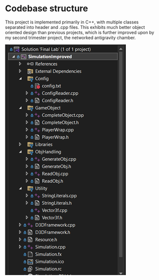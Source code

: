 # Codebase structure
This project is implemented primarily in C++, with multiple classes separated into header and .cpp files. This exhibits much better object oriented design than previous projects, which is further improved upon by my second trimester project, the networked antigravity chamber.
 
![Alt text](file_structure.png)
